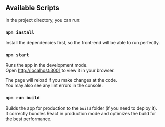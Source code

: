 ## Available Scripts

In the project directory, you can run:

### `npm install`

Install the dependencies first, so the front-end will be able to run perfectly.

### `npm start`

Runs the app in the development mode.\
Open [http://localhost:3001](http://localhost:3001) to view it in your browser.

The page will reload if you make changes at the code.\
You may also see any lint errors in the console.

### `npm run build`

Builds the app for production to the `build` folder (if you need to deploy it).\
It correctly bundles React in production mode and optimizes the build for the best performance.
